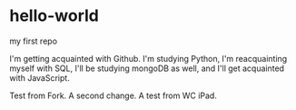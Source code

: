 # hello-world
my first repo

I'm getting acquainted with Github. I'm studying Python, I'm reacquainting myself with SQL, I'll be studying mongoDB as well, and I'll get acquainted with JavaScript.

Test from Fork.
A second change.
A test from WC iPad.